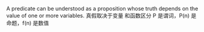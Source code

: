 A predicate can be understood as a proposition whose truth depends on the value of one or more variables.
真假取决于变量
和函数区分 
P 是谓词，P(n) 是命题，f(n) 是数值